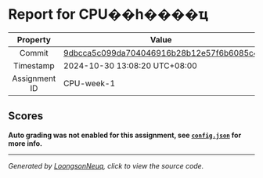 # Report for CPU��һ����ҵ

| Property | Value |
|:--------:|-------|
| Commit | [9dbcca5c099da704046916b28b12e57f6b6085c4](https://github.com/Loongson-neuq/cpu-verilog-luLiLong404/tree/9dbcca5c099da704046916b28b12e57f6b6085c4) |
| Timestamp | 2024-10-30 13:08:20 UTC+08:00 |
| Assignment ID | CPU-week-1 |
## Scores
**Auto grading was not enabled for this assignment, see [`config.json`](https://github.com/Loongson-neuq/cpu-verilog-luLiLong404/blob/9dbcca5c099da704046916b28b12e57f6b6085c4/.assignment/config.json) for more info.**

-----------
*Generated by [LoongsonNeuq](https://github.com/Loongson-Neuq/LoongsonNeuq), click to view the source code.*
